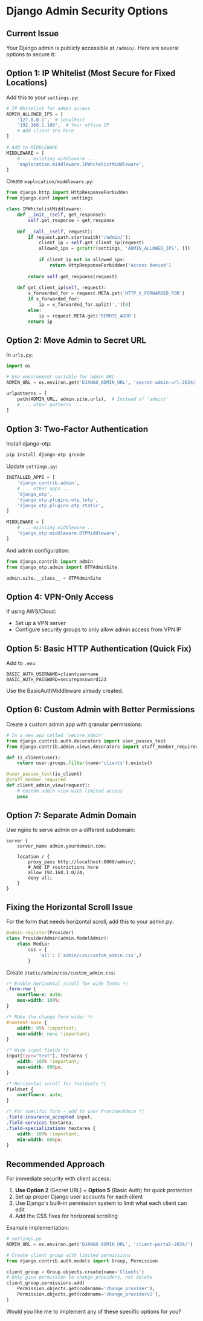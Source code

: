 # Django Admin Security Options

## Current Issue
Your Django admin is publicly accessible at `/admin/`. Here are several options to secure it:

## Option 1: IP Whitelist (Most Secure for Fixed Locations)

Add this to your `settings.py`:

```python
# IP Whitelist for admin access
ADMIN_ALLOWED_IPS = [
    '127.0.0.1',  # localhost
    '192.168.1.100',  # Your office IP
    # Add client IPs here
]

# Add to MIDDLEWARE
MIDDLEWARE = [
    # ... existing middleware ...
    'maplocation.middleware.IPWhitelistMiddleware',
]
```

Create `maplocation/middleware.py`:

```python
from django.http import HttpResponseForbidden
from django.conf import settings

class IPWhitelistMiddleware:
    def __init__(self, get_response):
        self.get_response = get_response
        
    def __call__(self, request):
        if request.path.startswith('/admin/'):
            client_ip = self.get_client_ip(request)
            allowed_ips = getattr(settings, 'ADMIN_ALLOWED_IPS', [])
            
            if client_ip not in allowed_ips:
                return HttpResponseForbidden('Access denied')
                
        return self.get_response(request)
    
    def get_client_ip(self, request):
        x_forwarded_for = request.META.get('HTTP_X_FORWARDED_FOR')
        if x_forwarded_for:
            ip = x_forwarded_for.split(',')[0]
        else:
            ip = request.META.get('REMOTE_ADDR')
        return ip
```

## Option 2: Move Admin to Secret URL

In `urls.py`:

```python
import os

# Use environment variable for admin URL
ADMIN_URL = os.environ.get('DJANGO_ADMIN_URL', 'secret-admin-url-2024/')

urlpatterns = [
    path(ADMIN_URL, admin.site.urls),  # Instead of 'admin/'
    # ... other patterns ...
]
```

## Option 3: Two-Factor Authentication

Install django-otp:

```bash
pip install django-otp qrcode
```

Update `settings.py`:

```python
INSTALLED_APPS = [
    'django.contrib.admin',
    # ... other apps ...
    'django_otp',
    'django_otp.plugins.otp_totp',
    'django_otp.plugins.otp_static',
]

MIDDLEWARE = [
    # ... existing middleware ...
    'django_otp.middleware.OTPMiddleware',
]
```

And admin configuration:

```python
from django.contrib import admin
from django_otp.admin import OTPAdminSite

admin.site.__class__ = OTPAdminSite
```

## Option 4: VPN-Only Access

If using AWS/Cloud:
- Set up a VPN server
- Configure security groups to only allow admin access from VPN IP

## Option 5: Basic HTTP Authentication (Quick Fix)

Add to `.env`:
```
BASIC_AUTH_USERNAME=clientusername
BASIC_AUTH_PASSWORD=securepassword123
```

Use the BasicAuthMiddleware already created.

## Option 6: Custom Admin with Better Permissions

Create a custom admin app with granular permissions:

```python
# In a new app called 'secure_admin'
from django.contrib.auth.decorators import user_passes_test
from django.contrib.admin.views.decorators import staff_member_required

def is_client(user):
    return user.groups.filter(name='clients').exists()

@user_passes_test(is_client)
@staff_member_required
def client_admin_view(request):
    # Custom admin view with limited access
    pass
```

## Option 7: Separate Admin Domain

Use nginx to serve admin on a different subdomain:

```nginx
server {
    server_name admin.yourdomain.com;
    
    location / {
        proxy_pass http://localhost:8000/admin/;
        # Add IP restrictions here
        allow 192.168.1.0/24;
        deny all;
    }
}
```

## Fixing the Horizontal Scroll Issue

For the form that needs horizontal scroll, add this to your admin.py:

```python
@admin.register(Provider)
class ProviderAdmin(admin.ModelAdmin):
    class Media:
        css = {
            'all': ('admin/css/custom_admin.css',)
        }
```

Create `static/admin/css/custom_admin.css`:

```css
/* Enable horizontal scroll for wide forms */
.form-row {
    overflow-x: auto;
    max-width: 100%;
}

/* Make the change form wider */
#content-main {
    width: 95% !important;
    max-width: none !important;
}

/* Wide input fields */
input[type="text"], textarea {
    width: 100% !important;
    max-width: 800px;
}

/* Horizontal scroll for fieldsets */
fieldset {
    overflow-x: auto;
}

/* For specific form - add to your ProviderAdmin */
.field-insurance_accepted input,
.field-services textarea,
.field-specializations textarea {
    width: 100% !important;
    min-width: 600px;
}
```

## Recommended Approach

For immediate security with client access:

1. **Use Option 2** (Secret URL) + **Option 5** (Basic Auth) for quick protection
2. Set up proper Django user accounts for each client
3. Use Django's built-in permission system to limit what each client can edit
4. Add the CSS fixes for horizontal scrolling

Example implementation:

```python
# settings.py
ADMIN_URL = os.environ.get('DJANGO_ADMIN_URL', 'client-portal-2024/')

# Create client group with limited permissions
from django.contrib.auth.models import Group, Permission

client_group = Group.objects.create(name='Clients')
# Only give permission to change providers, not delete
client_group.permissions.add(
    Permission.objects.get(codename='change_provider'),
    Permission.objects.get(codename='change_providerv2'),
)
```

Would you like me to implement any of these specific options for you?
